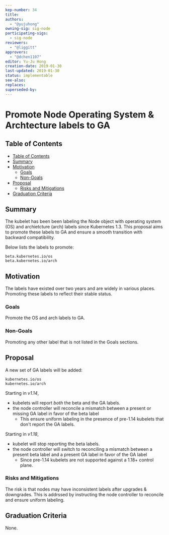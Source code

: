 ```yaml
---
kep-number: 34
title: 
authors:
  - "@yujuhong"
owning-sig: sig-node
participating-sigs:
  - sig-node
reviewers:
  - "@liggitt"
approvers:
  - "@dchen1107"
editor: Yu-Ju Hong
creation-date: 2019-01-30
last-updated: 2019-01-30
status: implementable
see-also:
replaces:
superseded-by:
---
```


# Promote Node Operating System & Archtecture labels to GA

## Table of Contents

* [Table of Contents](#table-of-contents)
* [Summary](#summary)
* [Motivation](#motivation)
    * [Goals](#goals)
    * [Non-Goals](#non-goals)
* [Proposal](#proposal)
    * [Risks and Mitigations](#risks-and-mitigations)
* [Graduation Criteria](#graduation-criteria)

## Summary

The kubelet has been been labeling the Node object with operating system (OS)
and archietcture (arch) labels since Kubernetes 1.3. This proposal aims to
promote these labels to GA and ensure a smooth transition with backward
compatibility.

Below lists the labels to promote:
```
beta.kubernetes.io/os
beta.kubernetes.io/arch
```

## Motivation

The labels have existed over two years and are widely in various places.
Promoting these labels to reflect their stable status.

### Goals

Promote the OS and arch labels to GA.

### Non-Goals

Promoting any other label that is not listed in the Goals sections.

## Proposal

A new set of GA labels will be added:

```
kubernetes.io/os
kubernetes.io/arch
```

Starting in *v1.14*,
- kubelets will report *both* the beta and the GA labels. 
- the node controller will reconcile a mismatch between a present or missing
  GA label in favor of the beta label
  * This ensure uniform labeling in the presence of pre-1.14 kubelets that
    don't report the GA labels.

Starting in *v1.18*, 
- kubelet will stop reporting the beta labels.
- the node controller will switch to reconciling a mismatch between a present
  beta label and a present GA label in favor of the GA label
  * Since pre-1.14 kubelets are not supported against a 1.18+ control plane.

### Risks and Mitigations

The risk is that nodes may have inconsistent labels after upgrades &
downgrades. This is addrssed by instructing the node controller to reconcile
and ensure uniform labeling.

## Graduation Criteria

None.

